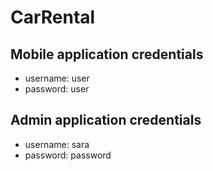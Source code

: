 # CarRental

## Mobile application credentials

- username: user
- password: user

## Admin application credentials

- username: sara
- password: password
